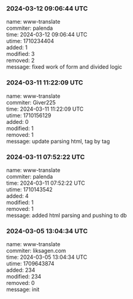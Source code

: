 ### 2024-03-12 09:06:44 UTC
name: www-translate  
commiter: palenda  
time: 2024-03-12 09:06:44 UTC  
utime: 1710234404  
added: 1  
modified: 3  
removed: 2  
message: fixed work of form and divided logic

### 2024-03-11 11:22:09 UTC
name: www-translate  
commiter: Giver225  
time: 2024-03-11 11:22:09 UTC  
utime: 1710156129  
added: 0  
modified: 1  
removed: 1  
message: update parsing html, tag by tag

### 2024-03-11 07:52:22 UTC
name: www-translate  
commiter: palenda  
time: 2024-03-11 07:52:22 UTC  
utime: 1710143542  
added: 4  
modified: 1  
removed: 1  
message: added html parsing and pushing to db

### 2024-03-05 13:04:34 UTC
name: www-translate  
commiter: liksagen.com  
time: 2024-03-05 13:04:34 UTC  
utime: 1709643874  
added: 234  
modified: 234  
removed: 0  
message: init

